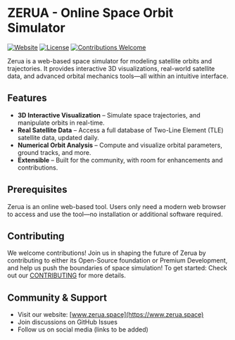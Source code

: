 # ZERUA - Online Space Orbit Simulator

[![Website](https://img.shields.io/badge/Website-www.zerua.space-blue)](https://www.zerua.space)
[![License](https://img.shields.io/github/license/abolfazlshirazi/zerua)](LICENSE)
[![Contributions Welcome](https://img.shields.io/badge/Contributions-Welcome-brightgreen)](CONTRIBUTING.md)

Zerua is a web-based space simulator for modeling satellite orbits and trajectories. It provides interactive 3D visualizations, real-world satellite data, and advanced orbital mechanics tools—all within an intuitive interface. 

## Features

- **3D Interactive Visualization** – Simulate space trajectories, and manipulate orbits in real-time.
- **Real Satellite Data** – Access a full database of Two-Line Element (TLE) satellite data, updated daily.
- **Numerical Orbit Analysis** – Compute and visualize orbital parameters, ground tracks, and more.
- **Extensible** – Built for the community, with room for enhancements and contributions.

## Prerequisites
Zerua is an online web-based tool. Users only need a modern web browser to access and use the tool—no installation or additional software required.

## Contributing
We welcome contributions! Join us in shaping the future of Zerua by contributing to either its Open-Source foundation or Premium Development, and help us push the boundaries of space simulation! To get started:
Check out our [CONTRIBUTING](CONTRIBUTING.md) for more details.

## Community & Support
- Visit our website: [www.zerua.space](https://www.zerua.space)
- Join discussions on GitHub Issues
- Follow us on social media (links to be added)
